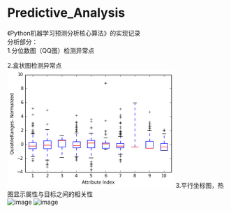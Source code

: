 # Predictive_Analysis
《Python机器学习预测分析核心算法》的实现记录</br>
分析部分：</br>
1.分位数图（QQ图）检测异常点</br>

2.盒状图检测异常点</br>
![image](https://github.com/mjDelta/Predictive_Analysis/blob/master/imgs/boxPlot.png)
3.平行坐标图，热图显示属性与目标之间的相关性</br>
![image](https://github.com/mjDelta/Predictive_Analysis/tree/master/imgs/parallePlot.png)
![image](https://github.com/mjDelta/Predictive_Analysis/tree/master/imgs/heatPlot.png)

